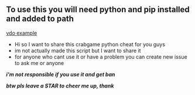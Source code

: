 ## To use this you will need python and pip installed and added to path 
[vdo example](https://www.youtube.com/watch?v=UTUlp6L2zkw)


* Hi so I want to share this crabgame python cheat for you guys 
* im not actually made this script but I want to share it
* for anyone who cant use it or have a problem you can create new issue to ask me or anyone
 
 ***i'm not responsible if you use it and get ban***
 
 
 ***btw pls leave a STAR to cheer me up, thank***
